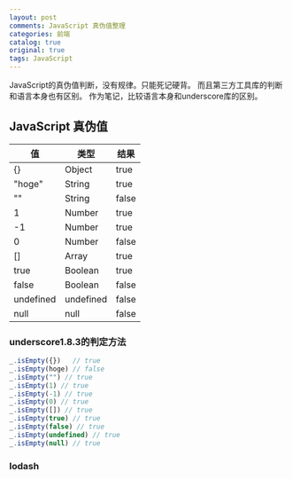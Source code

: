 ```yaml
---
layout: post
comments: JavaScript 真伪值整理
categories: 前端
catalog: true
original: true
tags: JavaScript
---
```


JavaScript的真伪值判断，没有规律。只能死记硬背。
而且第三方工具库的判断和语言本身也有区别。
作为笔记，比较语言本身和underscore库的区别。

## JavaScript 真伪值

|值|类型|结果|
|--------|------|------|
|{}	|Object|	true|
|"hoge"	|String|	true|
|""	|String|	false|
|1	|Number|	true|
|-1	|Number|	true|
|0	|Number|	false|
|[]	|Array|	true|
|true	|Boolean|	true|
|false	|Boolean|	false|
|undefined|	undefined|	false|
|null	|null|	false|

### underscore1.8.3的判定方法
```js
_.isEmpty({})   // true
_.isEmpty(hoge) // false
_.isEmpty("") // true
_.isEmpty(1) // true
_.isEmpty(-1) // true
_.isEmpty(0) // true
_.isEmpty([]) // true
_.isEmpty(true) // true
_.isEmpty(false) // true
_.isEmpty(undefined) // true
_.isEmpty(null) // true

```

### lodash
